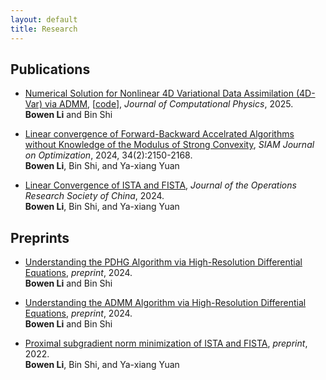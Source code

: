 ```yaml
---
layout: default
title: Research
---
```



## Publications

- [Numerical Solution for Nonlinear 4D Variational Data Assimilation (4D-Var) via ADMM](https://doi.org/10.1016/j.jcp.2025.114163), [[code](https://github.com/bowenmath/4D-Var-via-ADMM)], *Journal of Computational Physics*, 2025.  
**Bowen Li** and Bin Shi

- [Linear convergence of Forward-Backward Accelrated Algorithms without Knowledge of the Modulus of Strong Convexity](https://epubs.siam.org/doi/full/10.1137/23M158111X), *SIAM Journal on Optimization*, 2024, 34(2):2150-2168.  
**Bowen Li**, Bin Shi, and Ya-xiang Yuan

- [Linear Convergence of ISTA and FISTA](https://link.springer.com/article/10.1007/s40305-024-00561-0), *Journal of the Operations Research Society of China*, 2024.  
**Bowen Li**, Bin Shi, and Ya-xiang Yuan

## Preprints

- [Understanding the PDHG Algorithm via High-Resolution Differential Equations](https://arxiv.org/abs/2403.11139), *preprint*, 2024.  
**Bowen Li** and Bin Shi

- [Understanding the ADMM Algorithm via High-Resolution Differential Equations](https://arxiv.org/abs/2401.07096), *preprint*, 2024.  
**Bowen Li** and Bin Shi

- [Proximal subgradient norm minimization of ISTA and FISTA](https://arxiv.org/abs/2211.01610), *preprint*, 2022.  
**Bowen Li**, Bin Shi, and Ya-xiang Yuan
